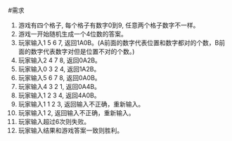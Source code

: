 #需求

1. 游戏有四个格子, 每个格子有数字0到9, 任意两个格子数字不一样。
2. 游戏一开始随机生成一个4位数的答案。
3. 玩家输入1 5 6 7, 返回1A0B。(A前面的数字代表位置和数字都对的个数，B前面的数字代表数字对但是位置不对的个数。)
4. 玩家输入2 4 7 8, 返回0A2B。
5. 玩家输入0 3 2 4, 返回1A2B。
6. 玩家输入5 6 7 8, 返回0A0B。
7. 玩家输入4 3 2 1, 返回0A4B。
8. 玩家输入1 2 3 4, 返回4A0B。
9. 玩家输入1 1 2 3, 返回输入不正确，重新输入。
10. 玩家输入1 2, 返回输入不正确，重新输入。
11. 玩家输入超过6次则失败。
12. 玩家输入结果和游戏答案一致则胜利。